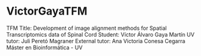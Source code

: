# VictorGayaTFM
TFM Title: Development of image alignment methods for Spatial Transcriptomics data of Spinal Cord
Student: Víctor Álvaro Gaya Martín
UV tutor: Juli Peretó Magraner
External tutor: Ana Victoria Conesa Cegarra
Máster en Bioinformática - UV
